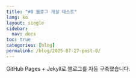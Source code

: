 ```yaml
---
title: "#0 블로그 개설 테스트"
lang: ko
layout: single
sidebar:
  nav: docs
toc: true
categories: [blog]
permalink: /blog/2025-07-27-post-0/
---
```

GitHub Pages + Jekyll로 블로그를 자동 구축했습니다.
